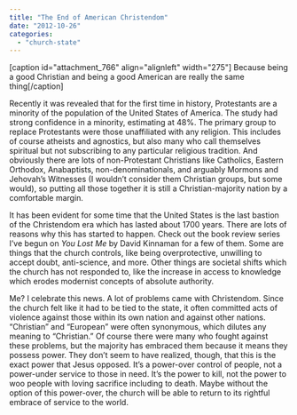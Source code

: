 ```yaml
---
title: "The End of American Christendom"
date: "2012-10-26"
categories: 
  - "church-state"
---
```


\[caption id="attachment\_766" align="alignleft" width="275"\] Because being a good Christian and being a good American are really the same thing\[/caption\]

Recently it was revealed that for the first time in history, Protestants are a minority of the population of the United States of America. The study had strong confidence in a minority, estimating at 48%. The primary group to replace Protestants were those unaffiliated with any religion. This includes of course atheists and agnostics, but also many who call themselves spiritual but not subscribing to any particular religious tradition. And obviously there are lots of non-Protestant Christians like Catholics, Eastern Orthodox, Anabaptists, non-denominationals, and arguably Mormons and Jehovah’s Witnesses (I wouldn’t consider them Christian groups, but some would), so putting all those together it is still a Christian-majority nation by a comfortable margin.

It has been evident for some time that the United States is the last bastion of the Christendom era which has lasted about 1700 years. There are lots of reasons why this has started to happen. Check out the book review series I’ve begun on _You Lost Me_ by David Kinnaman for a few of them. Some are things that the church controls, like being overprotective, unwilling to accept doubt, anti-science, and more. Other things are societal shifts which the church has not responded to, like the increase in access to knowledge which erodes modernist concepts of absolute authority.

<!--more-->

Me? I celebrate this news. A lot of problems came with Christendom. Since the church felt like it had to be tied to the state, it often committed acts of violence against those within its own nation and against other nations. “Christian” and “European” were often synonymous, which dilutes any meaning to “Christian.” Of course there were many who fought against these problems, but the majority has embraced them because it means they possess power. They don’t seem to have realized, though, that this is the exact power that Jesus opposed. It’s a power-over control of people, not a power-under service to those in need. It’s the power to kill, not the power to woo people with loving sacrifice including to death. Maybe without the option of this power-over, the church will be able to return to its rightful embrace of service to the world.
